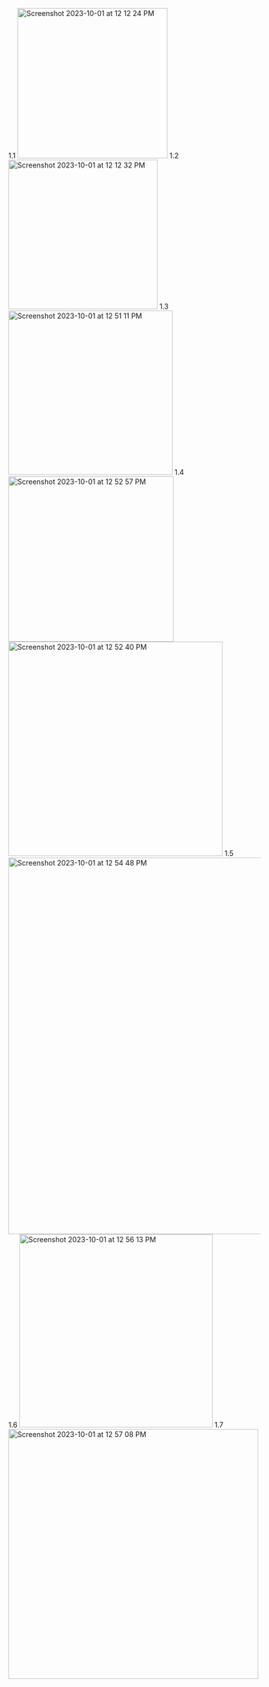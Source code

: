 1.1 <img width="300" alt="Screenshot 2023-10-01 at 12 12 24 PM" src="https://github.com/Parth1820/MAD_Practical-1_21012011155/assets/139493808/01d50d04-4a67-4a0a-b554-f025a98a5ec3">
1.2 <img width="298" alt="Screenshot 2023-10-01 at 12 12 32 PM" src="https://github.com/Parth1820/MAD_Practical-1_21012011155/assets/139493808/2fded326-970e-4dd1-94fd-a21a1ec634bc">
1.3 <img width="328" alt="Screenshot 2023-10-01 at 12 51 11 PM" src="https://github.com/Parth1820/MAD_Practical-1_21012011155/assets/139493808/6a248ab8-b3ef-438a-9b25-0f490f99c57b">
1.4 <img width="330" alt="Screenshot 2023-10-01 at 12 52 57 PM" src="https://github.com/Parth1820/MAD_Practical-1_21012011155/assets/139493808/a86a52b1-2d86-4ecc-a1f6-03bc514f5a70">
   <img width="428" alt="Screenshot 2023-10-01 at 12 52 40 PM" src="https://github.com/Parth1820/MAD_Practical-1_21012011155/assets/139493808/1bbcb268-d27e-4d86-8a17-59e866cab99c">
1.5 <img width="752" alt="Screenshot 2023-10-01 at 12 54 48 PM" src="https://github.com/Parth1820/MAD_Practical-1_21012011155/assets/139493808/54e5a3ac-6474-4999-8d97-b95df6ac00d3">
1.6 <img width="386" alt="Screenshot 2023-10-01 at 12 56 13 PM" src="https://github.com/Parth1820/MAD_Practical-1_21012011155/assets/139493808/ef95af79-74d9-4482-942d-8e396b437745">
1.7 <img width="499" alt="Screenshot 2023-10-01 at 12 57 08 PM" src="https://github.com/Parth1820/MAD_Practical-1_21012011155/assets/139493808/9a69f85c-f8b9-4573-a781-95991219207c">
